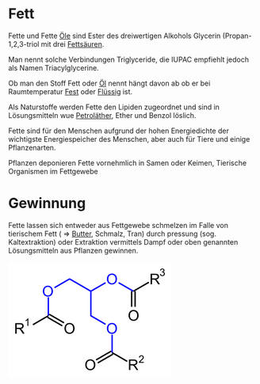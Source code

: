 # Fett
Fette und Fette [Öle](Öl.md) sind Ester des dreiwertigen Alkohols Glycerin (Propan-1,2,3-triol mit drei [Fettsäuren](../Stoffe/wichtige%20Verbindungen/Fettsäuren/Fettsäuren.md).

Man nennt solche Verbindungen Triglyceride, die IUPAC empfiehlt jedoch als Namen Triacylglycerine.

Ob man den Stoff Fett oder [Öl](Öl.md) nennt hängt davon ab ob er bei Raumtemperatur [Fest](Fest.md) oder [Flüssig](Flüssig.md) ist.

Als Naturstoffe werden Fette den Lipiden zugeordnet und sind in Lösungsmitteln wue [Petroläther](../Stoffe/Rohstoffe/Lösungsmittel/Petroläther.md), Ether und Benzol löslich.

Fette sind für den Menschen aufgrund der hohen Energiedichte der wichtigste Energiespeicher des Menschen, aber auch für Tiere und einige Pflanzenarten.

Pflanzen deponieren Fette vornehmlich in Samen oder Keimen, Tierische Organismen im Fettgewebe

# Gewinnung
Fette lassen sich entweder aus Fettgewebe schmelzen im Falle von tierischem Fett ( => [Butter](../Stoffe/Rohstoffe/Butter.md), Schmalz, Tran) durch pressung (sog. Kaltextraktion) oder Extraktion vermittels Dampf oder oben genannten Lösungsmitteln aus Pflanzen gewinnen.


![Allgemeine Chemische Struktur von Fett](__Attachments/330px-Fat_structural_formulae.svg.png)